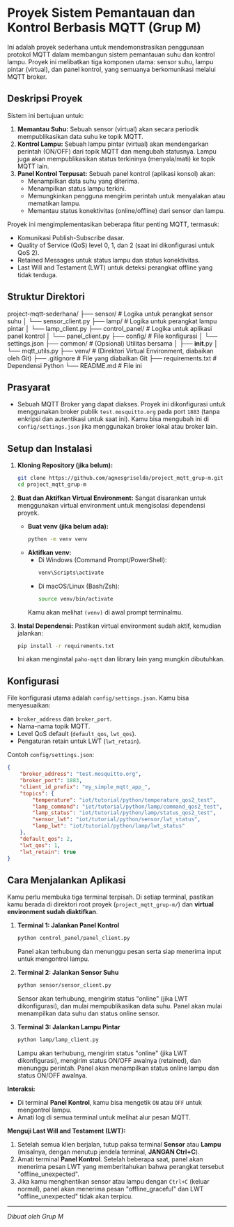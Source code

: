 # Proyek Sistem Pemantauan dan Kontrol Berbasis MQTT (Grup M)

Ini adalah proyek sederhana untuk mendemonstrasikan penggunaan protokol MQTT dalam membangun sistem pemantauan suhu dan kontrol lampu. Proyek ini melibatkan tiga komponen utama: sensor suhu, lampu pintar (virtual), dan panel kontrol, yang semuanya berkomunikasi melalui MQTT broker.

## Deskripsi Proyek

Sistem ini bertujuan untuk:
1.  **Memantau Suhu:** Sebuah sensor (virtual) akan secara periodik mempublikasikan data suhu ke topik MQTT.
2.  **Kontrol Lampu:** Sebuah lampu pintar (virtual) akan mendengarkan perintah (ON/OFF) dari topik MQTT dan mengubah statusnya. Lampu juga akan mempublikasikan status terkininya (menyala/mati) ke topik MQTT lain.
3.  **Panel Kontrol Terpusat:** Sebuah panel kontrol (aplikasi konsol) akan:
    *   Menampilkan data suhu yang diterima.
    *   Menampilkan status lampu terkini.
    *   Memungkinkan pengguna mengirim perintah untuk menyalakan atau mematikan lampu.
    *   Memantau status konektivitas (online/offline) dari sensor dan lampu.

Proyek ini mengimplementasikan beberapa fitur penting MQTT, termasuk:
*   Komunikasi Publish-Subscribe dasar.
*   Quality of Service (QoS) level 0, 1, dan 2 (saat ini dikonfigurasi untuk QoS 2).
*   Retained Messages untuk status lampu dan status konektivitas.
*   Last Will and Testament (LWT) untuk deteksi perangkat offline yang tidak terduga.

## Struktur Direktori

project-mqtt-sederhana/
├── sensor/                     # Logika untuk perangkat sensor suhu
│   └── sensor_client.py
├── lamp/                       # Logika untuk perangkat lampu pintar
│   └── lamp_client.py
├── control_panel/              # Logika untuk aplikasi panel kontrol
│   └── panel_client.py
├── config/                     # File konfigurasi
│   └── settings.json
├── common/                     # (Opsional) Utilitas bersama
│   ├── __init__.py
│   └── mqtt_utils.py
├── venv/                       # (Direktori Virtual Environment, diabaikan oleh Git)
├── .gitignore                  # File yang diabaikan Git
├── requirements.txt            # Dependensi Python
└── README.md                   # File ini

## Prasyarat
*   Sebuah MQTT Broker yang dapat diakses. Proyek ini dikonfigurasi untuk menggunakan broker publik `test.mosquitto.org` pada port `1883` (tanpa enkripsi dan autentikasi untuk saat ini). Kamu bisa mengubah ini di `config/settings.json` jika menggunakan broker lokal atau broker lain.

## Setup dan Instalasi

1.  **Kloning Repository (jika belum):**
    ```bash
    git clone https://github.com/agnesgriselda/project_mqtt_grup-m.git
    cd project_mqtt_grup-m
    ```

2.  **Buat dan Aktifkan Virtual Environment:**
    Sangat disarankan untuk menggunakan virtual environment untuk mengisolasi dependensi proyek.
    *   **Buat venv (jika belum ada):**
        ```bash
        python -m venv venv
        ```
    *   **Aktifkan venv:**
        *   Di Windows (Command Prompt/PowerShell):
            ```bash
            venv\Scripts\activate
            ```
        *   Di macOS/Linux (Bash/Zsh):
            ```bash
            source venv/bin/activate
            ```
        Kamu akan melihat `(venv)` di awal prompt terminalmu.

3.  **Instal Dependensi:**
    Pastikan virtual environment sudah aktif, kemudian jalankan:
    ```bash
    pip install -r requirements.txt
    ```
    Ini akan menginstal `paho-mqtt` dan library lain yang mungkin dibutuhkan.

## Konfigurasi

File konfigurasi utama adalah `config/settings.json`. Kamu bisa menyesuaikan:
*   `broker_address` dan `broker_port`.
*   Nama-nama topik MQTT.
*   Level QoS default (`default_qos`, `lwt_qos`).
*   Pengaturan retain untuk LWT (`lwt_retain`).

Contoh `config/settings.json`:
```json
{
    "broker_address": "test.mosquitto.org",
    "broker_port": 1883,
    "client_id_prefix": "my_simple_mqtt_app_",
    "topics": {
        "temperature": "iot/tutorial/python/temperature_qos2_test",
        "lamp_command": "iot/tutorial/python/lamp/command_qos2_test",
        "lamp_status": "iot/tutorial/python/lamp/status_qos2_test",
        "sensor_lwt": "iot/tutorial/python/sensor/lwt_status",
        "lamp_lwt": "iot/tutorial/python/lamp/lwt_status"
    },
    "default_qos": 2,
    "lwt_qos": 1,
    "lwt_retain": true
}
```

## Cara Menjalankan Aplikasi

Kamu perlu membuka tiga terminal terpisah. Di setiap terminal, pastikan kamu berada di direktori root proyek (`project_mqtt_grup-m/`) dan **virtual environment sudah diaktifkan**.

1.  **Terminal 1: Jalankan Panel Kontrol**
    ```bash
    python control_panel/panel_client.py
    ```
    Panel akan terhubung dan menunggu pesan serta siap menerima input untuk mengontrol lampu.

2.  **Terminal 2: Jalankan Sensor Suhu**
    ```bash
    python sensor/sensor_client.py
    ```
    Sensor akan terhubung, mengirim status "online" (jika LWT dikonfigurasi), dan mulai mempublikasikan data suhu. Panel akan mulai menampilkan data suhu dan status online sensor.

3.  **Terminal 3: Jalankan Lampu Pintar**
    ```bash
    python lamp/lamp_client.py
    ```
    Lampu akan terhubung, mengirim status "online" (jika LWT dikonfigurasi), mengirim status ON/OFF awalnya (retained), dan menunggu perintah. Panel akan menampilkan status online lampu dan status ON/OFF awalnya.

**Interaksi:**
*   Di terminal **Panel Kontrol**, kamu bisa mengetik `ON` atau `OFF` untuk mengontrol lampu.
*   Amati log di semua terminal untuk melihat alur pesan MQTT.

**Menguji Last Will and Testament (LWT):**
1.  Setelah semua klien berjalan, tutup paksa terminal **Sensor** atau **Lampu** (misalnya, dengan menutup jendela terminal, **JANGAN Ctrl+C**).
2.  Amati terminal **Panel Kontrol**. Setelah beberapa saat, panel akan menerima pesan LWT yang memberitahukan bahwa perangkat tersebut "offline_unexpected".
3.  Jika kamu menghentikan sensor atau lampu dengan `Ctrl+C` (keluar normal), panel akan menerima pesan "offline_graceful" dan LWT "offline_unexpected" tidak akan terpicu.

---
*Dibuat oleh Grup M*
```
